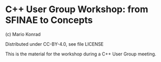 # C++ User Group Workshop: from SFINAE to Concepts

(c) Mario Konrad

Distributed under CC-BY-4.0, see file LICENSE

This is the material for the workshop during a C++ User Group meeting.

